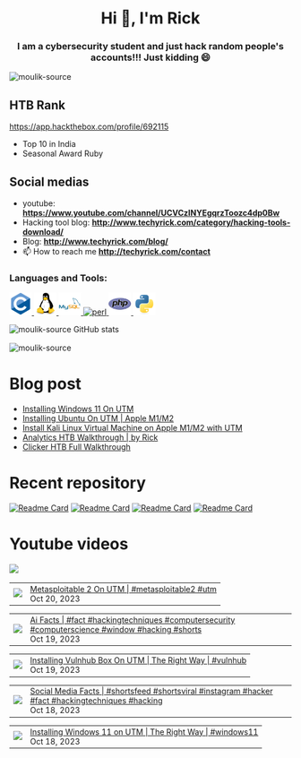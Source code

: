 <h1 align="center">Hi 👋, I'm Rick</h1>
<h3 align="center">I am a cybersecurity student and just hack random people's accounts!!! Just kidding 😄</h3>

<p align="left"> <img src="https://komarev.com/ghpvc/?username=moulik-source&label=Profile%20views&color=0e75b6&style=flat" alt="moulik-source" /> </p> 

## HTB Rank

https://app.hackthebox.com/profile/692115
- Top 10 in India
- Seasonal Award Ruby

## Social medias
- youtube: **https://www.youtube.com/channel/UCVCzINYEgqrzToozc4dp0Bw**
- Hacking tool blog: **http://www.techyrick.com/category/hacking-tools-download/**
- Blog: **http://www.techyrick.com/blog/**
- 📫 How to reach me **http://techyrick.com/contact**


<h3 align="left">Languages and Tools:</h3>
<p align="left"> <a href="https://www.cprogramming.com/" target="_blank"> <img src="https://raw.githubusercontent.com/devicons/devicon/master/icons/c/c-original.svg" alt="c" width="40" height="40"/> </a> <a href="https://www.linux.org/" target="_blank"> <img src="https://raw.githubusercontent.com/devicons/devicon/master/icons/linux/linux-original.svg" alt="linux" width="40" height="40"/> </a> <a href="https://www.mysql.com/" target="_blank"> <img src="https://raw.githubusercontent.com/devicons/devicon/master/icons/mysql/mysql-original-wordmark.svg" alt="mysql" width="40" height="40"/> </a> <a href="https://www.perl.org/" target="_blank"> <img src="https://api.iconify.design/logos-perl.svg" alt="perl" width="40" height="40"/> </a> <a href="https://www.php.net" target="_blank"> <img src="https://raw.githubusercontent.com/devicons/devicon/master/icons/php/php-original.svg" alt="php" width="40" height="40"/> </a> <a href="https://www.python.org" target="_blank"> <img src="https://raw.githubusercontent.com/devicons/devicon/master/icons/python/python-original.svg" alt="python" width="40" height="40"/> </a> </p>



![moulik-source GitHub stats](https://github-readme-stats.vercel.app/api?username=moulik-source&show_icons=true&theme=vision-friendly-dark)

<p><img align="center" src="https://github-readme-streak-stats.herokuapp.com/?user=moulik-source&theme=vision-friendly-dark" alt="moulik-source" /></p>

# Blog post
<!-- BLOG-POST-LIST:START -->
- [Installing Windows 11 On UTM](https://techyrick.com/installing-windows-11-on-utm/)
- [Installing Ubuntu On UTM | Apple M1/M2](https://techyrick.com/installing-ubuntu-on-utm-apple-m1-m2/)
- [Install Kali Linux Virtual Machine on Apple M1/M2 with UTM](https://techyrick.com/kali-linux-in-utm-install/)
- [Analytics HTB Walkthrough | by Rick](https://techyrick.com/analytics-htb-walkthrough-by-rick/)
- [Clicker HTB Full Walkthrough](https://techyrick.com/clicker-htb/)
<!-- BLOG-POST-LIST:END -->

# Recent repository 

[![Readme Card](https://github-readme-stats.vercel.app/api/pin/?username=moulik-source&repo=ddos&theme=outrun)](https://github.com/moulik-source/ddos) 
[![Readme Card](https://github-readme-stats.vercel.app/api/pin/?username=moulik-source&repo=port-scan&theme=outrun)](https://github.com/moulik-source/port-scan)
[![Readme Card](https://github-readme-stats.vercel.app/api/pin/?username=moulik-source&repo=moulik-source&theme=outrun)](https://github.com/moulik-source/moulik-source)
[![Readme Card](https://github-readme-stats.vercel.app/api/pin/?username=moulik-source&repo=hashmo&theme=outrun)](https://github.com/moulik-source/hashmo)

# Youtube videos

[<img src="https://img.shields.io/badge/-Subscribe-red?style=for-the-badge&logo=youtube&logoColor=white"/>](https://www.youtube.com/channel/UCVHmOOAGNcLK5k0i7G1gTrQ)

<!-- YOUTUBE:START --><table><tr><td><a href="https://www.youtube.com/watch?v=xoYaY0AR7eo"><img width="140px" src="https://i.ytimg.com/vi/xoYaY0AR7eo/mqdefault.jpg"></a></td>
<td><a href="https://www.youtube.com/watch?v=xoYaY0AR7eo">Metasploitable 2 On UTM | #metasploitable2 #utm</a><br/>Oct 20, 2023</td></tr></table>
<table><tr><td><a href="https://www.youtube.com/watch?v=mQCYB9Yy6dg"><img width="140px" src="https://i.ytimg.com/vi/mQCYB9Yy6dg/mqdefault.jpg"></a></td>
<td><a href="https://www.youtube.com/watch?v=mQCYB9Yy6dg">Ai Facts |  #fact #hackingtechniques #computersecurity #computerscience #window #hacking #shorts</a><br/>Oct 19, 2023</td></tr></table>
<table><tr><td><a href="https://www.youtube.com/watch?v=_giQhc8AH-4"><img width="140px" src="https://i.ytimg.com/vi/_giQhc8AH-4/mqdefault.jpg"></a></td>
<td><a href="https://www.youtube.com/watch?v=_giQhc8AH-4">Installing Vulnhub Box On UTM | The Right Way | #vulnhub</a><br/>Oct 19, 2023</td></tr></table>
<table><tr><td><a href="https://www.youtube.com/watch?v=cPXeSC--_PI"><img width="140px" src="https://i.ytimg.com/vi/cPXeSC--_PI/mqdefault.jpg"></a></td>
<td><a href="https://www.youtube.com/watch?v=cPXeSC--_PI">Social Media Facts | #shortsfeed #shortsviral #instagram #hacker  #fact #hackingtechniques  #hacking</a><br/>Oct 18, 2023</td></tr></table>
<table><tr><td><a href="https://www.youtube.com/watch?v=oHCphbtLJIo"><img width="140px" src="https://i.ytimg.com/vi/oHCphbtLJIo/mqdefault.jpg"></a></td>
<td><a href="https://www.youtube.com/watch?v=oHCphbtLJIo">Installing Windows 11 on UTM | The Right Way | #windows11</a><br/>Oct 18, 2023</td></tr></table>
<!-- YOUTUBE:END -->

